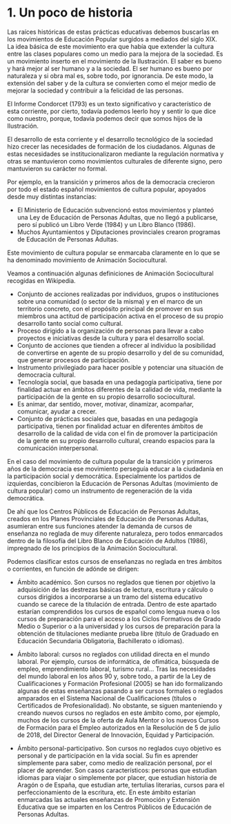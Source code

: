 # 1. Un poco de historia

Las raíces históricas de estas prácticas educativas debemos buscarlas en los movimientos de Educación Popular surgidos a mediados del siglo XIX. La idea básica de este movimiento era que había que extender la cultura entre las clases populares como un medio para la mejora de la sociedad. Es un movimiento inserto en el movimiento de la Ilustración. El saber es bueno y hará mejor al ser humano y a la sociedad. El ser humano es bueno por naturaleza y si obra mal es, sobre todo, por ignorancia. De este modo, la extensión del saber y de la cultura se convierten como el mejor medio de mejorar la sociedad y contribuir a la felicidad de las personas.

El Informe Condorcet \(1793\) es un texto significativo y característico de esta corriente, por cierto, todavía podemos leerlo hoy y sentir lo que dice como nuestro, porque, todavía podemos decir que somos hijos de la Ilustración.

El desarrollo de esta corriente y el desarrollo tecnológico de la sociedad hizo crecer las necesidades de formación de los ciudadanos. Algunas de estas necesidades se institucionalizaron mediante la regulación normativa y otras se mantuvieron como movimientos culturales de diferente signo, pero mantuvieron su carácter no formal.

Por ejemplo, en la transición y primeros años de la democracia crecieron por todo el estado español movimientos de cultura popular, apoyados desde muy distintas instancias:

* El Ministerio de Educación subvencionó estos movimientos y planteó una Ley de Educación de Personas Adultas, que no llegó a publicarse, pero sí publicó un Libro Verde \(1984\) y un Libro Blanco \(1986\).
* Muchos Ayuntamientos y Diputaciones provinciales crearon programas de Educación de Personas Adultas.

Este movimiento de cultura popular se enmarcaba claramente en lo que se ha denominado movimiento de Animación Sociocultural.

Veamos a continuación algunas definiciones de Animación Sociocultural recogidas en Wikipedia.

* Conjunto de acciones realizadas por individuos, grupos o instituciones sobre una comunidad \(o sector de la misma\) y en el marco de un territorio concreto, con el propósito principal de promover en sus miembros una actitud de participación activa en el proceso de su propio desarrollo tanto social como cultural.
* Proceso dirigido a la organización de personas para llevar a cabo proyectos e iniciativas desde la cultura y para el desarrollo social.
* Conjunto de acciones que tienden a ofrecer al individuo la posibilidad de convertirse en agente de su propio desarrollo y del de su comunidad, que generar procesos de participación.
* Instrumento privilegiado para hacer posible y potenciar una situación de democracia cultural.
* Tecnología social, que basada en una pedagogía participativa, tiene por finalidad actuar en ámbitos diferentes de la calidad de vida, mediante la participación de la gente en su propio desarrollo sociocultural.
* Es animar, dar sentido, mover, motivar, dinamizar, acompañar, comunicar, ayudar a crecer.
* Conjunto de prácticas sociales que, basadas en una pedagogía participativa, tienen por finalidad actuar en diferentes ámbitos de desarrollo de la calidad de vida con el fin de promover la participación de la gente en su propio desarrollo cultural, creando espacios para la comunicación interpersonal.

En el caso del movimiento de cultura popular de la transición y primeros años de la democracia ese movimiento perseguía educar a la ciudadanía en la participación social y democrática. Especialmente los partidos de izquierdas, concibieron la Educación de Personas Adultas \(movimiento de cultura popular\) como un instrumento de regeneración de la vida democrática.

De ahí que los Centros Públicos de Educación de Personas Adultas, creados en los Planes Provinciales de Educación de Personas Adultas, asumieran entre sus funciones atender la demanda de cursos de enseñanza no reglada de muy diferente naturaleza, pero todos enmarcados dentro de la filosofía del Libro Blanco de Educación de Adultos \(1986\), impregnado de los principios de la Animación Sociocultural.

Podemos clasificar estos cursos de enseñanzas no reglada en tres ámbitos o corrientes, en función de adónde se dirigen:

* Ámbito académico. Son cursos no reglados que tienen por objetivo la adquisición de las destrezas básicas de lectura, escritura y cálculo o cursos dirigidos a incorporarse a un tramo del sistema educativo cuando se carece de la titulación de entrada. Dentro de este apartado estarían comprendidos los cursos de español como lengua nueva o los cursos de preparación para el acceso a los Ciclos Formativos de Grado Medio o Superior o a la universidad y los cursos de preparación para la obtención de titulaciones mediante prueba libre \(título de Graduado en Educación Secundaria Obligatoria, Bachillerato o idiomas\).
* Ámbito laboral: cursos no reglados con utilidad directa en el mundo laboral. Por ejemplo, cursos de informática, de ofimática, búsqueda de empleo, emprendimiento laboral, turismo rural… Tras las necesidades del mundo laboral en los años 90 y, sobre todo, a partir de la Ley de Cualificaciones y Formación Profesional \(2005\) se han ido formalizando algunas de estas enseñanzas pasando a ser cursos formales o reglados amparados en el Sistema Nacional de Cualificaciones \(títulos o Certificados de Profesionalidad\). No obstante, se siguen manteniendo y creando nuevos cursos no reglados en este ámbito como, por ejemplo, muchos de los cursos de la oferta de Aula Mentor o los nuevos Cursos de Formación para el Empleo autorizados en la Resolución de 5 de julio de 2018, del Director General de Innovación, Equidad y Participación.

* Ámbito personal-participativo. Son cursos no reglados cuyo objetivo es personal y de participación en la vida social. Su fin es aprender simplemente para saber, como medio de realización personal, por el placer de aprender. Son casos característicos: personas que estudian idiomas para viajar o simplemente por placer, que estudian historia de Aragón o de España, que estudian arte, tertulias literarias, cursos para el perfeccionamiento de la escritura, etc. En este ámbito estarían enmarcadas las actuales enseñanzas de Promoción y Extensión Educativa que se imparten en los Centros Públicos de Educación de Personas Adultas.



